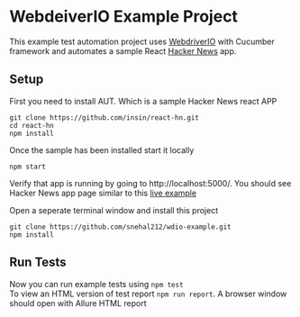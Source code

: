 # WebdeiverIO Example Project

This example test automation project uses [WebdriverIO](http://webdriver.io/) with Cucumber framework and automates a sample React [Hacker News](https://github.com/insin/react-hn) app.

## Setup  
First you need to install AUT. Which is a sample Hacker News react APP
```
git clone https://github.com/insin/react-hn.git
cd react-hn
npm install
```

Once the sample has been installed start it locally
```
npm start
```

Verify that app is running by going to http://localhost:5000/. You should see Hacker News app page similar to this [live example](https://react-hn.appspot.com/)

Open a seperate terminal window and install this project
```
git clone https://github.com/snehal212/wdio-example.git
npm install
```

## Run Tests
Now you can run example tests using `npm test`  
To view an HTML version of test report `npm run report`. A browser window should open with Allure HTML report